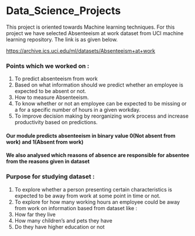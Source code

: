 # Data_Science_Projects


This project is oriented towards Machine learning techniques. For this project we have selected Absenteeism at work dataset from UCI machine learning repository. The link is as given below.

https://archive.ics.uci.edu/ml/datasets/Absenteeism+at+work


### Points which we worked on :

1.	To predict absenteeism from work
2.	Based on what information should we predict whether an employee is expected to be absent or not.
3.	How to measure Absenteeism.
4.	To know whether or not an employee can be expected to be missing or a for a specific number of hours in a given workday.
5.	To improve decision making by reorganizing work process and increase productivity based on predictions.

#### Our module predicts absenteeism in binary value 0(Not absent from work) and 1(Absent from work)
#### We also analysed which reasons of absence are responsible for absentee from the reasons given in dataset

### Purpose for studying dataset :
1.	To explore whether a person presenting certain characteristics is expected to be away from work at some point in time or not.
2.	To explore for how many working hours an employee could be away from work on information based from dataset like :
3.	How far they live
4.	How many children’s and pets they have
5.	Do they have higher education or not

